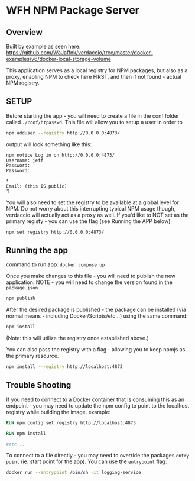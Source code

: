 # WFH NPM Package Server

## Overview
Built by example as seen here:
https://github.com/WaJaffnk/verdaccio/tree/master/docker-examples/v6/docker-local-storage-volume

This application serves as a local registry for NPM packages, but also as a proxy, enabling NPM to check here FIRST, and then if not found - actual NPM registry.

## SETUP
Before starting the app - you will need to create a file in the conf folder called `./conf/htpasswd`.  This file will allow you to setup a user in order to 

```bash
npm adduser --registry http://0.0.0.0:4873/
```

output will look something like this: 
```
npm notice Log in on http://0.0.0.0:4873/
Username: jeff
Password: 
Password: 

⠇
Email: (this IS public) 
⠹
```

You will also need to set the registry to be available at a global level for NPM.  Do not worry about this interrupting typical NPM usage though, verdaccio will actually act as a proxy as well.  If you'd like to NOT set as the primary registy - you can use the flag (see Running the APP below)
```bash
npm set registry http://0.0.0.0:4873/
```

## Running the app

command to run app:
`docker compose up`

Once you make changes to this file - you will need to publish the new application.  NOTE - you will need to change the version found in the `package.json`
```bash
npm publish 
```

After the desired package is published - the package can be installed (via normal means - including Docker/Scripts/etc...) using the same command:
```bash
npm install
```
(Note: this will utilize the registry once established above.) 

You can also pass the registry with a flag - allowing you to keep npmjs as the primary resource. 
```bash
npm install --registry http://localhost:4873
```

## Trouble Shooting

If you need to connect to a Docker container that is consuming this as an endpoint - you may need to update the npm config to point to the localhost registry while building the image. example:
```Dockerfile
RUN npm config set registry http://localhost:4873

RUN npm install

#etc...
```

To connect to a file directly - you may need to override the packages `entry point` (ie: start point for the app). You can use the `entrypoint` flag:
```bash
docker run --entrypoint /bin/sh -it logging-service
```